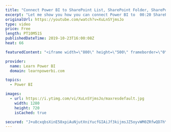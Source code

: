 ```yaml
---
title: "Connect Power BI to SharePoint List, SharePoint Folder, SharePoint Excel File 🔌"
excerpt: "Let me show you how you can connect Power BI to  00:20 SharePoint Folder 05:32 SharePoint Excel File 07:26 SharePoint List   ================================ 👉 FREE Power BI Step-by-Step Tutorial http://web.learnpowerbi.com/tutorial 👉 Download Accompanying PBIX Files for Video at https://web.learnpowerbi.com/download/"
originalUrl: https://youtube.com/watch?v=XuLnSYjmsJo
type: video
price: Free
length: PT10M51S
publishedDateTime: 2019-10-23T16:00:08Z
heat: 66

featuredContent: "<iframe width=\"800\" height=\"500\" frameborder=\"0\" src=\"https://www.youtube.com/embed/XuLnSYjmsJo\" allow=\"accelerometer; autoplay; encrypted-media; gyroscope; picture-in-picture\" allowfullscreen></iframe>"

provider:
  name: Learn Power BI
  domain: learnpowerbi.com

topics:
  - Power BI

images:
  - url: https://i.ytimg.com/vi/XuLnSYjmsJo/maxresdefault.jpg
    width: 1280
    height: 720
    isCached: true

secured: "J+u8cxqbsXinE58xpiAuNjutXniYucfGIAiJf3kijmsJZ5oyvWM0ZRfwQD7hYNTlYpjalNajQtPTkFFpDaCbyVgJ8X2I58Rds8Yni04Br3CmYRnH+2X53PmJZ2wpVQuw2TNFRQUcI7J0CwKqeR4fsqlOzTYy/8JsXVtB7IeFdR0mxbQFDYXKQU8wiqKC208fRmj/Pl61HJ2f3f9eiwIy8f7zorbZdFMgtbkoYTKA4+tTxjvZAM92avUmZK1q8V2QQjWzo9npQeLEQo9Y5PDPvdWkE23oe/yJmFbeFHmmxy03I9dz/ttb82mj9smKzbIdebPMtgj4Cf/oDGiuH1TtdOEPs3UEwDbBWcD2UhECp4P7zDJyHnNecStnrqtz7lCOFrsuefxUCWvHGijSbAsvkRqhQfbFaAyj8uB4EVvY9g8XD976+jo+LC9QxzedhHh2;m9ysoa+gnpOXrUgM8hEM3A=="
---
```


